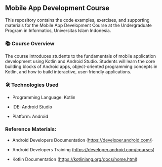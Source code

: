## Mobile App Development Course

This repository contains the code examples, exercises, and supporting materials for the Mobile App Development Course at the Undergraduate Program in Informatics, Universitas Islam Indonesia.

### 📚 Course Overview

The course introduces students to the fundamentals of mobile application development using Kotlin and Android Studio. Students will learn the core building blocks of Android apps, object-oriented programming concepts in Kotlin, and how to build interactive, user-friendly applications.

### 🛠️ Technologies Used

- Programming Language: Kotlin

- IDE: Android Studio

- Platform: Android

### Reference Materials: 

- Android Developers Documentation (https://developer.android.com/)

- Android Developers Training (https://developer.android.com/courses)

- Kotlin Documentation (https://kotlinlang.org/docs/home.html)

